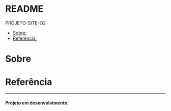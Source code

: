 # README

<p>PROJETO-SITE-O2</p>

- [Sobre:](#Sobre)
- [Referência:](#Referência)

# Sobre

# Referência

---

<h4>Projeto em desenvolvimento.</h4>